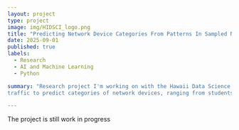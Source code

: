 ```yaml
---
layout: project
type: project
image: img/HIDSCI_logo.png
title: "Predicting Network Device Categories From Patterns In Sampled Network Traffic"
date: 2025-09-01
published: true
labels:
  - Research
  - AI and Machine Learning
  - Python

summary: "Research project I'm working on with the Hawaii Data Science Institute under the mentorship of Curt Dodds to explore whether we can train a model on sampled network
traffic to predict categories of network devices, ranging from students, faculty, to guests. 

---
```

The project is still work in progress
